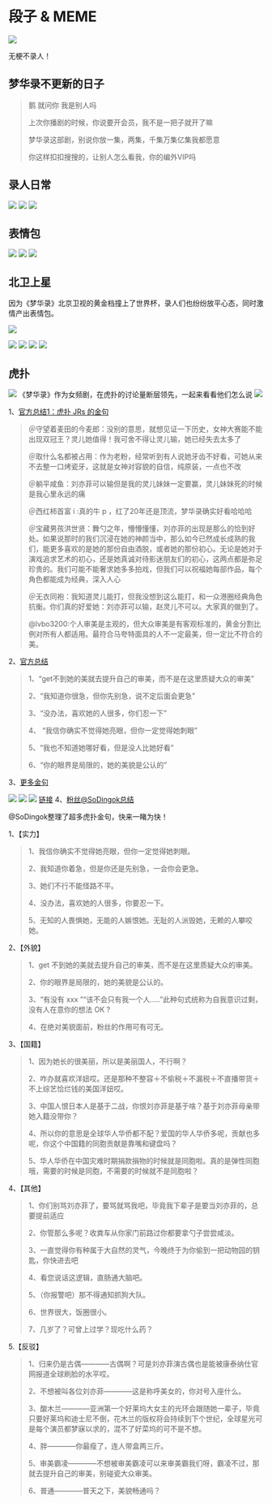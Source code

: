 # 段子 & MEME

![](/image/discuss/biao.jpg)

无梗不录人！


## 梦华录不更新的日子

> 鹅 就问你 我是别人吗
>
> 上次你播剧的时候，你说要开会员，我不是一把子就开了嘛
>
> 梦华录这部剧，别说你放一集，两集，千集万集亿集我都愿意
>
> 你这样扣扣搜搜的，让别人怎么看我，你的编外VIP吗


## 录人日常

![](/image/discuss/lr.jpg)
![](/image/lu/meme/day.jpg)
![](/image/lu/meme/day-2.jpg)

## 表情包

![](/image/lu/meme-1.jpg)
![](/image/lu/meme-4.jpg)
![](/image/lu/meme-3.jpg)


## 北卫上星

因为《梦华录》北京卫视的黄金档撞上了世界杯，录人们也纷纷放平心态，同时激情产出表情包。

![](/image/lu/meme/btv-0.jpg)


![](/image/lu/meme/btv-1.jpg)
![](/image/lu/meme/btv-2.jpg)
![](/image/lu/meme/btv-3.jpg)
![](/image/lu/meme/btv-4.jpg)



## 虎扑

![](/image/data/hupu.jpg)
《梦华录》作为女频剧，在虎扑的讨论量断层领先，一起来看看他们怎么说
![](/image/data/hupu1.jpg)

1、[官方总结1：虎扑 JRs 的金句](https://weibo.com/2054300185/M82Cy1my1)
> ＠守望着麦田的今麦郎：没别的意思，就想见证一下历史，女神大赛能不能出现双冠王？灵儿她值得！我可舍不得让灵儿输，她已经失去太多了
> 
> ＠取什么名都被占用：作为老粉，经常听到有人说她牙齿不好看，可她从来不去整一口烤瓷牙，这就是女神对容貌的自信，纯原装，一点也不改
> 
> ＠躺平咸鱼：刘亦菲可以输但是我的灵儿妹妹一定要赢，灵儿妹妹死的时候是我心里永远的痛
> 
> ＠西红柿首富 i :真的牛 p ，红了20年还是顶流，梦华录确实好看哈哈哈
> 
> ＠宝藏男孩洪世贤：舞勺之年，懵懵懂懂，刘亦菲的出现是那么的恰到好处。如果说那时的我们沉浸在她的神颜当中，那么如今已然成长成熟的我们，能更多喜欢的是她的那份自由酒脱，或者她的那份初心。无论是她对于演戏追求艺术的初心，还是她真诚对待影迷朋友们的初心，这两点都是弥足珍贵的。我们可能不能奢求她多多拍戏，但我们可以祝福她每部作品，每个角色都能成为经典，深入人心
> 
> ＠无衣同袍：我知道灵儿能打，但我没想到这么能打，和一众港圈经典角色抗衡。你们真的好爱她：刘亦菲可以输，赵灵儿不可以。大家真的做到了。
> 
> @lvbo3200:个人审美是主观的，但大众审美是有客观标准的，黄金分割比例对所有人都适用。最符合马夸特面具的人不一定最美，但一定比不符合的美。

2、[官方总结](https://weibo.com/2054300185/M82h9AAvh)

> 1、“get不到她的美就去提升自己的审美，而不是在这里质疑大众的审美”
> 
> 2、“我知道你很急，但你先别急，说不定后面会更急”
> 
> 3、“没办法，喜欢她的人很多，你们忍一下”
> 
> 4、 “我信你确实不觉得她亮眼，但你一定觉得她刺眼”
> 
> 5、“我也不知道她哪好看，但是没人比她好看”
> 
> 6、“你的眼界是局限的，她的美貌是公认的”


3、[更多金句](https://weibo.com/2054300185/M82r2rGti)

![](/image/data/hupu2.png)
![](/image/data/hupu3.png)
![](/image/data/hupu4.png)
[链接](https://weibo.com/6992474119/Ma9kM8QrS)
4、[粉丝@SoDingok总结](https://weibo.com/5093282944/M860biIsR)

@SoDingok整理了超多虎扑金句，快来一睹为快！

1、【实力】
> 1、我信你确实不觉得她亮眼，但你一定觉得她刺眼。
> 
> 2、我知道你着急，但是你还是先别急，一会你会更急。
> 
> 3、她们不行不能怪路不平。
> 
> 4、没办法，喜欢她的人很多，你要忍一下。
> 
> 5、无知的人畏惧她，无能的人嫉恨她。无耻的人派毁她，无赖的人攀咬她。

2、【外貌】
> 1、get 不到她的美就去提升自己的审美，而不是在这里质疑大众的审美。
> 
> 2、你的眼界是局限的，她的美貌是公认的。
> 
> 3、“有没有 xxx ”“该不会只有我一个人.....”此种句式统称为自我意识过剩，没有人在意你的想法 OK ?
> 
> 4、在绝对美貌面前，粉丝的作用可有可无。

3、【国籍】
> 1、因为她长的很美丽，所以是美丽国人，不行啊？
> 
> 2、咋办就喜欢洋妞哎。还是那种不整容＋不偷税＋不漏税＋不直播带货＋不上综艺恰烂钱的美国洋妞哎。
> 
> 3、中国人恨日本人是基于二战，你恨刘亦菲是基于啥？基于刘亦菲母亲带她入籍没带你？
> 
> 4、所以你的意思是全球华人华侨都不配？爱国的华人华侨多呢，贡献也多呢，你这个中国籍的同胞贡献是靠嘴和键盘吗？
> 
> 5、华人华侨在中国灾难时期捐款捐物的时候就是同胞啦。真的是弹性同胞哦，需要的时候是同胞，不需要的时候就不是同胞啦？

4、【其他】
> 1、你们别骂刘亦菲了，要骂就骂我吧，毕竟我下辈子是要当刘亦菲的，总要提前适应
> 
> 2、你管那么多呢？收粪车从你家门前路过你都要拿勺子尝尝咸淡。
> 
> 3、一直觉得你有种属于大自然的灵气，今晚终于为你偷到一把动物园的钥匙，你快进去吧
> 
> 4、看您说话这逻辑，直肠通大脑吧。
> 
> 5、（你报警吧）那不得通知抓狗大队。
> 
> 6、世界很大，饭圈很小。
> 
> 7、几岁了？可曾上过学？现吃什么药？


5.【反驳】
> 1、归来仍是古偶————古偶啊？可是刘亦菲演古偶也是能被康泰纳仕官网报道全球刷脸的水平哎。
> 
> 2、不想被叫各位刘亦菲————这是称呼美女的，你对号入座什么。
> 
> 3、酸木兰————亚洲第一个好莱坞大女主的光环会跟随她一辈子，毕竟只要好莱坞和迪士尼不倒，花木兰的版权将会持续到下个世纪，全球星光可是每个演员都梦寐以求的，混不了好菜坞的可不是不想。
> 
> 4、胖————你最瘦了，连人带盒两三斤。
> 
> 5、审美霸凌————不想被审美霸凌可以来审美霸我们呀，霸凌不过，那就去提升自己的审美，别碰瓷大众审美。
> 
> 6、普通————普天之下，美貌畅通吗？
